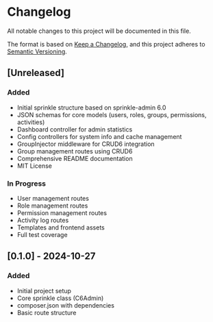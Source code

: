 # Changelog

All notable changes to this project will be documented in this file.

The format is based on [Keep a Changelog](https://keepachangelog.com/en/1.0.0/),
and this project adheres to [Semantic Versioning](https://semver.org/spec/v2.0.0.html).

## [Unreleased]

### Added
- Initial sprinkle structure based on sprinkle-admin 6.0
- JSON schemas for core models (users, roles, groups, permissions, activities)
- Dashboard controller for admin statistics
- Config controllers for system info and cache management
- GroupInjector middleware for CRUD6 integration
- Group management routes using CRUD6
- Comprehensive README documentation
- MIT License

### In Progress
- User management routes
- Role management routes
- Permission management routes
- Activity log routes
- Templates and frontend assets
- Full test coverage

## [0.1.0] - 2024-10-27

### Added
- Initial project setup
- Core sprinkle class (C6Admin)
- composer.json with dependencies
- Basic route structure
